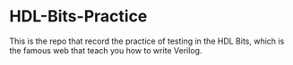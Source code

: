 # HDL-Bits-Practice
This is the repo that record the practice of testing in the HDL Bits, which is the famous web that teach you how to write Verilog. 
